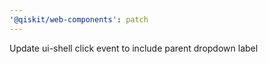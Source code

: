 ```yaml
---
'@qiskit/web-components': patch
---
```


Update ui-shell click event to include parent dropdown label
